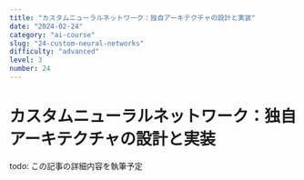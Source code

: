 ```yaml
---
title: "カスタムニューラルネットワーク：独自アーキテクチャの設計と実装"
date: "2024-02-24"
category: "ai-course"
slug: "24-custom-neural-networks"
difficulty: "advanced"
level: 3
number: 24
---
```


# カスタムニューラルネットワーク：独自アーキテクチャの設計と実装

todo: この記事の詳細内容を執筆予定